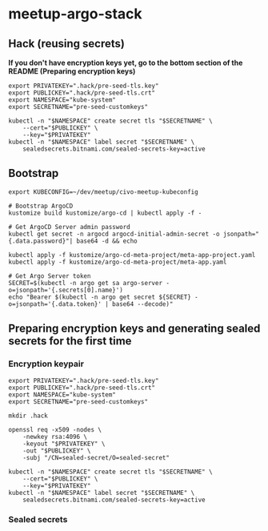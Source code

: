# meetup-argo-stack

## Hack (reusing secrets)

**If you don't have encryption keys yet, go to the bottom section of the README (Preparing encryption keys)**

```
export PRIVATEKEY=".hack/pre-seed-tls.key"
export PUBLICKEY=".hack/pre-seed-tls.crt"
export NAMESPACE="kube-system"
export SECRETNAME="pre-seed-customkeys"

kubectl -n "$NAMESPACE" create secret tls "$SECRETNAME" \
    --cert="$PUBLICKEY" \
    --key="$PRIVATEKEY"
kubectl -n "$NAMESPACE" label secret "$SECRETNAME" \
    sealedsecrets.bitnami.com/sealed-secrets-key=active
```

## Bootstrap
```
export KUBECONFIG=~/dev/meetup/civo-meetup-kubeconfig

# Bootstrap ArgoCD
kustomize build kustomize/argo-cd | kubectl apply -f -

# Get ArgoCD Server admin password
kubectl get secret -n argocd argocd-initial-admin-secret -o jsonpath="{.data.password}"| base64 -d && echo

kubectl apply -f kustomize/argo-cd-meta-project/meta-app-project.yaml
kubectl apply -f kustomize/argo-cd-meta-project/meta-app.yaml

# Get Argo Server token
SECRET=$(kubectl -n argo get sa argo-server -o=jsonpath='{.secrets[0].name}')
echo "Bearer $(kubectl -n argo get secret ${SECRET} -o=jsonpath='{.data.token}' | base64 --decode)"
```

## Preparing encryption keys and generating sealed secrets for the first time

### Encryption keypair

```
export PRIVATEKEY=".hack/pre-seed-tls.key"
export PUBLICKEY=".hack/pre-seed-tls.crt"
export NAMESPACE="kube-system"
export SECRETNAME="pre-seed-customkeys"

mkdir .hack

openssl req -x509 -nodes \
    -newkey rsa:4096 \
    -keyout "$PRIVATEKEY" \
    -out "$PUBLICKEY" \
    -subj "/CN=sealed-secret/O=sealed-secret"

kubectl -n "$NAMESPACE" create secret tls "$SECRETNAME" \
    --cert="$PUBLICKEY" \
    --key="$PRIVATEKEY"
kubectl -n "$NAMESPACE" label secret "$SECRETNAME" \
    sealedsecrets.bitnami.com/sealed-secrets-key=active
```

### Sealed secrets

```
```


